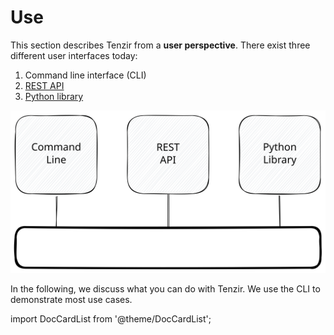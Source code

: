 # Use

This section describes Tenzir from a **user perspective**. There exist three
different user interfaces today:

1. Command line interface (CLI)
2. [REST API](rest-api.md)
3. [Python library](python.md)

![Interfaces](use/interfaces.excalidraw.svg)

In the following, we discuss what you can do with Tenzir. We use the CLI to
demonstrate most use cases.

import DocCardList from '@theme/DocCardList';

<DocCardList />
